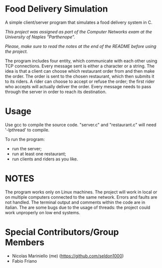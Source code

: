 # Food Delivery Simulation
A simple client/server program that simulates a food delivery system in C.

*This project was assigned as part of the Computer Networks exam at the University of Naples "Parthenope".*

*Please, make sure to read the notes at the end of the README before using the project.*



The program includes four entity, which communicate with each other using TCP connections. Every message sent is either a character or a string.
The idea is that a client can choose which restaurant order from and then make the order. The order is sent to the chosen restaurant, which then submits it to its riders. A rider can choose to accept or refuse the order; the first rider who accepts will actually deliver the order.
Every message needs to pass through the server in order to reach its destination.


# Usage
Use gcc to compile the source code. "server.c" and "restaurant.c" will need '-lpthread' to compile.

To run the program:
- run the server;
- run at least one restaurant;
- run clients and riders as you like.


# NOTES
The program works only on Linux machines. The project will work in local or on multiple computers connected to the same network. Errors and faults are not handled. The terminal output and comments within the code are in italian. The are some bugs due to the usage of threads: the project could work unproperly on low end systems.


# Special Contributors/Group Members
- Nicolas Mariniello (me) (https://github.com/seldon1000)
- Fabio Friano
